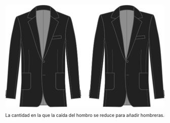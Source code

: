 
![Reducción de caída del hombro](shoulderslopereduction.svg)

La cantidad en la que la caída del hombro se reduce para añadir hombreras.
